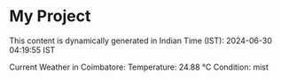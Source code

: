 # My Project

This content is dynamically generated in Indian Time (IST): 2024-06-30 04:19:55 IST


Current Weather in Coimbatore:
Temperature: 24.88 °C
Condition: mist
